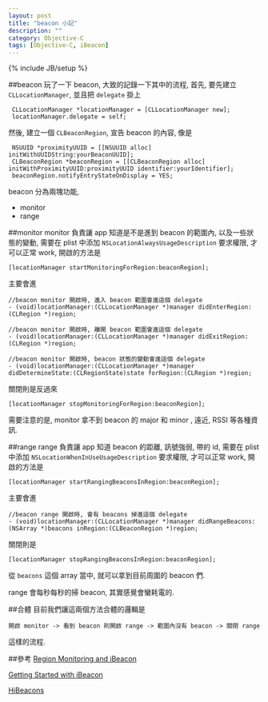 ```yaml
---
layout: post
title: "beacon 小記"
description: ""
category: Objective-C
tags: [Objective-C, iBeacon]
---
```

{% include JB/setup %}

##beacon
玩了一下 beacon, 大致的記錄一下其中的流程, 首先, 要先建立 `CLLocationManager`, 並且把 `delegate` 掛上

     CLLocationManager *locationManager = [CLLocationManager new];
     locationManager.delegate = self;
     
然後, 建立一個 `CLBeaconRegion`, 宣告 beacon 的內容, 像是

     NSUUID *proximityUUID = [[NSUUID alloc] initWithUUIDString:yourBeaconUUID];
     CLBeaconRegion *beaconRegion = [[CLBeaconRegion alloc] initWithProximityUUID:proximityUUID identifier:yourIdentifier];
     beaconRegion.notifyEntryStateOnDisplay = YES;
     
beacon 分為兩塊功能,

- monitor
- range

##monitor
monitor 負責讓 app 知道是不是進到 beacon 的範圍內, 以及一些狀態的變動, 需要在 plist 中添加 `NSLocationAlwaysUsageDescription` 要求權限, 才可以正常 work, 開啟的方法是

	[locationManager startMonitoringForRegion:beaconRegion];

主要會進

	//beacon monitor 開啟時, 進入 beacon 範圍會進這個 delegate
	- (void)locationManager:(CLLocationManager *)manager didEnterRegion:(CLRegion *)region;
	
	//beacon monitor 開啟時, 離開 beacon 範圍會進這個 delegate
	- (void)locationManager:(CLLocationManager *)manager didExitRegion:(CLRegion *)region;

	//beacon monitor 開啟時, beacon 狀態的變動會進這個 delegate
	- (void)locationManager:(CLLocationManager *)manager didDetermineState:(CLRegionState)state forRegion:(CLRegion *)region;

關閉則是反過來

	[locationManager stopMonitoringForRegion:beaconRegion];

需要注意的是, monitor 拿不到 beacon 的 major 和 minor , 遠近, RSSI 等各種資訊.

##range
range 負責讓 app 知道 beacon 的距離, 訊號強弱, 帶的 id, 需要在 plist 中添加 `NSLocationWhenInUseUsageDescription` 要求權限, 才可以正常 work, 開啟的方法是

	[locationManager startRangingBeaconsInRegion:beaconRegion];

主要會進

	//beacon range 開啟時, 會有 beacons 掉進這個 delegate
	- (void)locationManager:(CLLocationManager *)manager didRangeBeacons:(NSArray *)beacons inRegion:(CLBeaconRegion *)region;

關閉則是

	[locationManager stopRangingBeaconsInRegion:beaconRegion];

從 `beacons` 這個 array 當中, 就可以拿到目前周圍的 beacon 們.

range 會每秒每秒的掃 beacon, 其實感覺會蠻耗電的.

##合體
目前我們讓這兩個方法合體的邏輯是

	開啟 monitor -> 看到 beacon 則開啟 range -> 範圍內沒有 beacon -> 關閉 range
	
這樣的流程.

##參考
[Region Monitoring and iBeacon](https://developer.apple.com/library/ios/documentation/UserExperience/Conceptual/LocationAwarenessPG/RegionMonitoring/RegionMonitoring.html)

[Getting Started with iBeacon](https://developer.apple.com/ibeacon/Getting-Started-with-iBeacon.pdf)

[HiBeacons](https://github.com/nicktoumpelis/HiBeacons)
